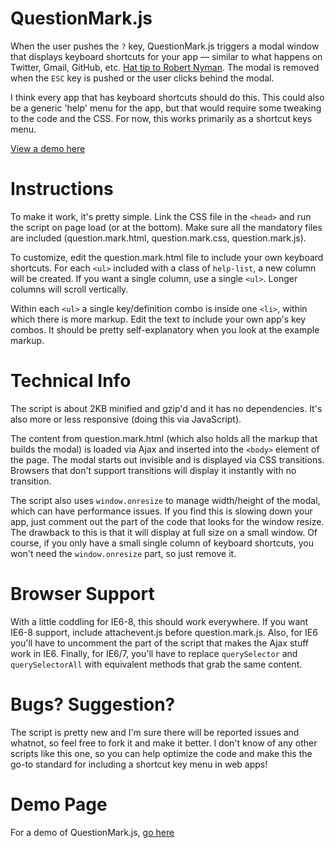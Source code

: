 # QuestionMark.js

When the user pushes the `?` key, QuestionMark.js triggers a modal window that displays keyboard shortcuts for your app &mdash; similar to what happens on Twitter, Gmail, GitHub, etc. [Hat tip to Robert Nyman](https://plus.google.com/u/0/118100898483063383963/posts/V12mRNmsiWg). The modal is removed when the `ESC` key is pushed or the user clicks behind the modal.

I think every app that has keyboard shortcuts should do this. This could also be a generic 'help' menu for the app, but that would require some tweaking to the code and the CSS. For now, this works primarily as a shortcut keys menu.

[View a demo here](http://www.impressivewebs.com/demo-files/question-mark-js/)

# Instructions
To make it work, it's pretty simple. Link the CSS file in the `<head>` and run the script on page load (or at the bottom). Make sure all the mandatory files are included (question.mark.html, question.mark.css, question.mark.js).

To customize, edit the question.mark.html file to include your own keyboard shortcuts. For each `<ul>` included with a class of `help-list`, a new column will be created. If you want a single column, use a single `<ul>`. Longer columns will scroll vertically.

Within each `<ul>` a single key/definition combo is inside one `<li>`, within which there is more markup. Edit the text to include your own app's key combos. It should be pretty self-explanatory when you look at the example markup.

# Technical Info
The script is about 2KB minified and gzip'd and it has no dependencies. It's also more or less responsive (doing this via JavaScript).

The content from question.mark.html (which also holds all the markup that builds the modal) is loaded via Ajax and inserted into the `<body>` element of the page. The modal starts out invisible and is displayed via CSS transitions. Browsers that don't support transitions will display it instantly with no transition.

The script also uses `window.onresize` to manage width/height of the modal, which can have performance issues. If you find this is slowing down your app, just comment out the part of the code that looks for the window resize. The drawback to this is that it will display at full size on a small window. Of course, if you only have a small single column of keyboard shortcuts, you won't need the `window.onresize` part, so just remove it.

# Browser Support
With a little coddling for IE6-8, this should work everywhere. If you want IE6-8 support, include attachevent.js before question.mark.js. Also, for IE6 you'll have to uncomment the part of the script that makes the Ajax stuff work in IE6. Finally, for IE6/7, you'll have to replace `querySelector` and `querySelectorAll` with equivalent methods that grab the same content.

# Bugs? Suggestion?
The script is pretty new and I'm sure there will be reported issues and whatnot, so feel free to fork it and make it better. I don't know of any other scripts like this one, so you can help optimize the code and make this the go-to standard for including a shortcut key menu in web apps!

# Demo Page
For a demo of QuestionMark.js, [go here](http://www.impressivewebs.com/demo-files/question-mark-js/)
